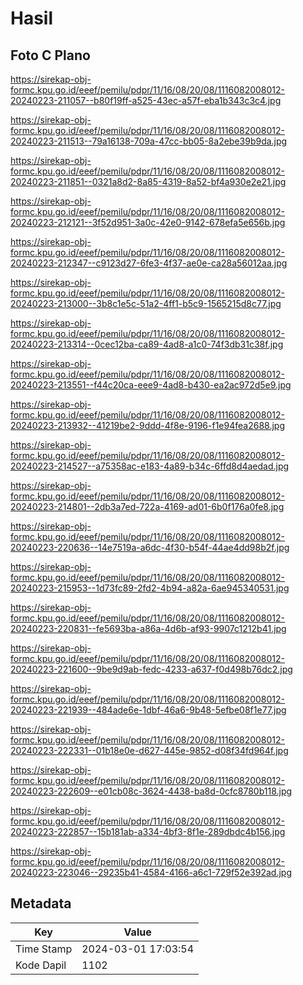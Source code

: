 # Hasil

## Foto C Plano

https://sirekap-obj-formc.kpu.go.id/eeef/pemilu/pdpr/11/16/08/20/08/1116082008012-20240223-211057--b80f19ff-a525-43ec-a57f-eba1b343c3c4.jpg

https://sirekap-obj-formc.kpu.go.id/eeef/pemilu/pdpr/11/16/08/20/08/1116082008012-20240223-211513--79a16138-709a-47cc-bb05-8a2ebe39b9da.jpg

https://sirekap-obj-formc.kpu.go.id/eeef/pemilu/pdpr/11/16/08/20/08/1116082008012-20240223-211851--0321a8d2-8a85-4319-8a52-bf4a930e2e21.jpg

https://sirekap-obj-formc.kpu.go.id/eeef/pemilu/pdpr/11/16/08/20/08/1116082008012-20240223-212121--3f52d951-3a0c-42e0-9142-678efa5e656b.jpg

https://sirekap-obj-formc.kpu.go.id/eeef/pemilu/pdpr/11/16/08/20/08/1116082008012-20240223-212347--c9123d27-6fe3-4f37-ae0e-ca28a56012aa.jpg

https://sirekap-obj-formc.kpu.go.id/eeef/pemilu/pdpr/11/16/08/20/08/1116082008012-20240223-213000--3b8c1e5c-51a2-4ff1-b5c9-1565215d8c77.jpg

https://sirekap-obj-formc.kpu.go.id/eeef/pemilu/pdpr/11/16/08/20/08/1116082008012-20240223-213314--0cec12ba-ca89-4ad8-a1c0-74f3db31c38f.jpg

https://sirekap-obj-formc.kpu.go.id/eeef/pemilu/pdpr/11/16/08/20/08/1116082008012-20240223-213551--f44c20ca-eee9-4ad8-b430-ea2ac972d5e9.jpg

https://sirekap-obj-formc.kpu.go.id/eeef/pemilu/pdpr/11/16/08/20/08/1116082008012-20240223-213932--41219be2-9ddd-4f8e-9196-f1e94fea2688.jpg

https://sirekap-obj-formc.kpu.go.id/eeef/pemilu/pdpr/11/16/08/20/08/1116082008012-20240223-214527--a75358ac-e183-4a89-b34c-6ffd8d4aedad.jpg

https://sirekap-obj-formc.kpu.go.id/eeef/pemilu/pdpr/11/16/08/20/08/1116082008012-20240223-214801--2db3a7ed-722a-4169-ad01-6b0f176a0fe8.jpg

https://sirekap-obj-formc.kpu.go.id/eeef/pemilu/pdpr/11/16/08/20/08/1116082008012-20240223-220636--14e7519a-a6dc-4f30-b54f-44ae4dd98b2f.jpg

https://sirekap-obj-formc.kpu.go.id/eeef/pemilu/pdpr/11/16/08/20/08/1116082008012-20240223-215953--1d73fc89-2fd2-4b94-a82a-6ae945340531.jpg

https://sirekap-obj-formc.kpu.go.id/eeef/pemilu/pdpr/11/16/08/20/08/1116082008012-20240223-220831--fe5693ba-a86a-4d6b-af93-9907c1212b41.jpg

https://sirekap-obj-formc.kpu.go.id/eeef/pemilu/pdpr/11/16/08/20/08/1116082008012-20240223-221600--9be9d9ab-fedc-4233-a637-f0d498b76dc2.jpg

https://sirekap-obj-formc.kpu.go.id/eeef/pemilu/pdpr/11/16/08/20/08/1116082008012-20240223-221939--484ade6e-1dbf-46a6-9b48-5efbe08f1e77.jpg

https://sirekap-obj-formc.kpu.go.id/eeef/pemilu/pdpr/11/16/08/20/08/1116082008012-20240223-222331--01b18e0e-d627-445e-9852-d08f34fd964f.jpg

https://sirekap-obj-formc.kpu.go.id/eeef/pemilu/pdpr/11/16/08/20/08/1116082008012-20240223-222609--e01cb08c-3624-4438-ba8d-0cfc8780b118.jpg

https://sirekap-obj-formc.kpu.go.id/eeef/pemilu/pdpr/11/16/08/20/08/1116082008012-20240223-222857--15b181ab-a334-4bf3-8f1e-289dbdc4b156.jpg

https://sirekap-obj-formc.kpu.go.id/eeef/pemilu/pdpr/11/16/08/20/08/1116082008012-20240223-223046--29235b41-4584-4166-a6c1-729f52e392ad.jpg


## Metadata

| Key        | Value               |
| ---------- | ------------------- |
| Time Stamp | 2024-03-01 17:03:54 |
| Kode Dapil | 1102                |




